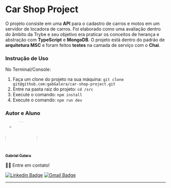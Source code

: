 # Car Shop Project

<p>O projeto consiste em uma <b>API</b> para o cadastro de carros e motos em um servidor de locadora de carros. Foi elaborado como uma avaliação dentro do âmbito da Trybe e seu objetivo era praticar os conceitos de herança e abstração com <b>TypeScript</b> e <b>MongoDB</b>. O projeto está dentro do padrão de <b>arquitetura MSC</b> e foram feitos <b>testes</b> na camada de serviço com o <b>Chai</b>.</p>

<h3>Instrução de Uso</h3>
<p>No Terminal/Console:</p>
<ol>
	<li>Faça um clone do projeto na sua máquina: <code>git clone git@github.com:gabGalera/car-shop-project.git</code></li>
	<li>Entre na pasta raiz do projeto: <code>cd /src</code></li> 
	<li>Execute o comando: <code>npm install</code></li>
	<li>Execute o comando: <code>npm run dev</code></li>
</ol>

<h3>Autor e Aluno</h3>

<a href="https://www.linkedin.com/in/gabriel-galera/">
 <img style="border-radius: 50%;" src="https://avatars.githubusercontent.com/u/108902929?v=4" width="100px;" alt=""/>
 <br />
 <sub><b>Gabriel Galera</b></sub></a> <a href="https://www.linkedin.com/in/gabriel-galera/" title="LinkedIn"></a>

👋🏽 Entre em contato!

[![Linkedin Badge](https://img.shields.io/badge/-Gabriel-blue?style=flat-square&logo=Linkedin&logoColor=white&link=https://www.linkedin.com/in/gabriel-galera/)](https://www.linkedin.com/in/gabriel-galera/)
[![Gmail Badge](https://img.shields.io/badge/-gabgalera@hotmail.com-c14438?style=flat-square&logo=Gmail&logoColor=white&link=mailto:gabgalera@hotmail.com)](mailto:gabgalera@hotmail.com)
<hr>
